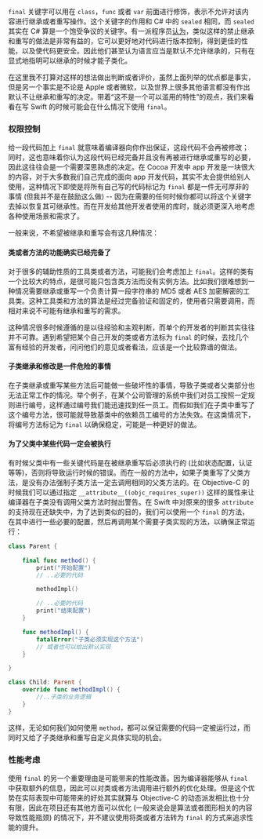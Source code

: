 `final` 关键字可以用在 `class`，`func` 或者 `var` 前面进行修饰，表示不允许对该内容进行继承或者重写操作。这个关键字的作用和 C# 中的 `sealed` 相同，而 `sealed` 其实在 C# 算是一个饱受争议的关键字。有一派程序员[认为](http://codebetter.com/patricksmacchia/2008/01/05/rambling-on-the-sealed-keyword/)，类似这样的禁止继承和重写的做法是非常有益的，它可以更好地对代码进行版本控制，得到更佳的性能，以及使代码更安全。因此他们甚至认为语言应当是默认不允许继承的，只有在显式地指明可以继承的时候才能子类化。

在这里我不打算对这样的想法做出判断或者评价，虽然上面列举的优点都是事实，但是另一个事实是不论是 Apple 或者微软，以及世界上很多其他语言都没有作出默认不让继承和重写的决定。带着“这不是一个可以滥用的特性”的观点，我们来看看在写 Swift 的时候可能会在什么情况下使用 `final`。

### 权限控制

给一段代码加上 `final` 就意味着编译器向你作出保证，这段代码不会再被修改；同时，这也意味着你认为这段代码已经完备并且没有再被进行继承或重写的必要，因此这往往会是一个需要深思熟虑的决定。在 Cocoa 开发中 app 开发是一块很大的内容，对于大多数我们自己完成的面向 app 开发代码，其实不太会提供给别人使用，这种情况下即使是将所有自己写的代码标记为 `final` 都是一件无可厚非的事情 (但我并不是在鼓励这么做) -- 因为在需要的任何时候你都可以将这个关键字去掉以恢复其可继承性。而在开发给其他开发者使用的库时，就必须更深入地考虑各种使用场景和需求了。

一般来说，不希望被继承和重写会有这几种情况：

#### 类或者方法的功能确实已经完备了

对于很多的辅助性质的工具类或者方法，可能我们会考虑加上 `final`。这样的类有一个比较大的特点，是很可能只包含类方法而没有实例方法。比如我们很难想到一种情况需要继承或重写一个负责计算一段字符串的 MD5 或者 AES 加密解密的工具类。这种工具类和方法的算法是经过完备验证和固定的，使用者只需要调用，而相对来说不可能有继承和重写的需求。

这种情况很多时候遵循的是以往经验和主观判断，而单个的开发者的判断其实往往并不可靠。遇到希望把某个自己开发的类或者方法标为 `final` 的时候，去找几个富有经验的开发者，问问他们的意见或者看法，应该是一个比较靠谱的做法。

#### 子类继承和修改是一件危险的事情

在子类继承或重写某些方法后可能做一些破坏性的事情，导致子类或者父类部分也无法正常工作的情况。举个例子，在某个公司管理的系统中我们对员工按照一定规则进行编号，这样通过编号我们能迅速找到任一员工。而假如我们在子类中重写了这个编号方法，很可能就导致基类中的依赖员工编号的方法失效。在这类情况下，将编号方法标记为 `final` 以确保稳定，可能是一种更好的做法。

#### 为了父类中某些代码一定会被执行

有时候父类中有一些关键代码是在被继承重写后必须执行的 (比如状态配置，认证等等)，否则将导致运行时候的错误。而在一般的方法中，如果子类重写了父类方法，是没有办法强制子类方法一定去调用相同的父类方法的。在 Objective-C 的时候我们可以通过指定 `__attribute__((objc_requires_super))` 这样的属性来让编译器在子类没有调用父类方法时抛出警告。在 Swift 中对原来的很多 `attribute` 的支持现在还缺失中，为了达到类似的目的，我们可以使用一个 `final` 的方法，在其中进行一些必要的配置，然后再调用某个需要子类实现的方法，以确保正常运行：

```swift
class Parent {

    final func method() {
        print("开始配置")
        // ..必要的代码

        methodImpl()

        // ..必要的代码
        print("结束配置")
    }

    func methodImpl() {
        fatalError("子类必须实现这个方法")
        // 或者也可以给出默认实现
    }

}

class Child: Parent {
    override func methodImpl() {
        //..子类的业务逻辑
    }
}
```

这样，无论如何我们如何使用 `method`，都可以保证需要的代码一定被运行过，而同时又给了子类继承和重写自定义具体实现的机会。

### 性能考虑

使用 `final` 的另一个重要理由是可能带来的性能改善。因为编译器能够从 `final` 中获取额外的信息，因此可以对类或者方法调用进行额外的优化处理。但是这个优势在实际表现中可能带来的好处其实就算与 Objective-C 的动态派发相比也十分有限，因此在项目还有其他方面可以优化 (一般来说会是算法或者图形相关的内容导致性能瓶颈) 的情况下，并不建议使用将类或者方法转为 `final` 的方式来追求性能的提升。